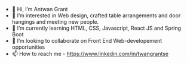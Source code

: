 - 👋 Hi, I’m Antwan Grant
- 👀 I’m interested in Web design, crafted table arrangements and door hangings and meeting new people.
- 🌱 I’m currently learning HTML, CSS, Javascript, React JS and Spring Boot
- 💞️ I’m looking to collaborate on Front End Web-developement opportunities
- 📫 How to reach me - https://www.linkedin.com/in/twangrantse

<!---
twanjobs68/twanjobs68 is a ✨ special ✨ repository because its `README.md` (this file) appears on your GitHub profile.
You can click the Preview link to take a look at your changes.
--->
